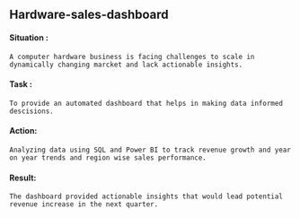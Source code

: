 ## Hardware-sales-dashboard

#### Situation :
    A computer hardware business is facing challenges to scale in dynamically changing marcket and lack actionable insights.
  
#### Task : 
    To provide an automated dashboard that helps in making data informed descisions.

#### Action:
    Analyzing data using SQL and Power BI to track revenue growth and year on year trends and region wise sales performance.

#### Result:
    The dashboard provided actionable insights that would lead potential revenue increase in the next quarter.

